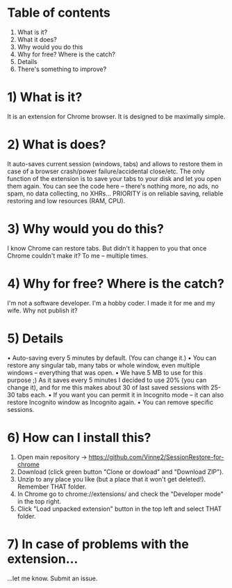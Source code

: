# Table of contents
1) What is it?
2) What it does?
3) Why would you do this
4) Why for free? Where is the catch?
5) Details
6) There's something to improve?

# 1) What is it?
It is an extension for Chrome browser. It is designed to be maximally simple.
# 2) What is does?
It auto-saves current session (windows, tabs) and allows to restore them in case of a browser crash/power failure/accidental close/etc.
The only function of the extension is to save your tabs to your disk and let you open them again. You can see the code here – there's nothing more, no ads, no spam, no data collecting, no XHRs…
PRIORITY is on reliable saving, reliable restoring and low resources (RAM, CPU).
# 3) Why would you do this?
I know Chrome can restore tabs. But didn't it happen to you that once Chrome couldn't make it? To me – multiple times.
# 4) Why for free? Where is the catch?
I'm not a software developer. I'm a hobby coder. I made it for me and my wife. Why not publish it?
# 5) Details
• Auto-saving every 5 minutes by default. (You can change it.)
• You can restore any singular tab, many tabs or whole window, even multiple windows – everything that was open.
• We have 5 MB to use for this purpose ;) As it saves every 5 minutes I decided to use 20% (you can change it), and for me this makes about 30 of last saved sessions with 25-30 tabs each.
• If you want you can permit it in Incognito mode – it can also restore Incognito window as Incognito again.
• You can remove specific sessions.
# 6) How can I install this?
1. Open main repository → https://github.com/Vinne2/SessionRestore-for-chrome
2. Download (click green button "Clone or dowload" and "Download ZIP").
3. Unzip to any place you like (but a place that it won't get deleted!). Remember THAT folder.
4. In Chrome go to chrome://extensions/ and check the "Developer mode" in the top right.
6. Click "Load unpacked extension" button in the top left and select THAT folder.
# 7) In case of problems with the extension…
…let me know. Submit an issue.